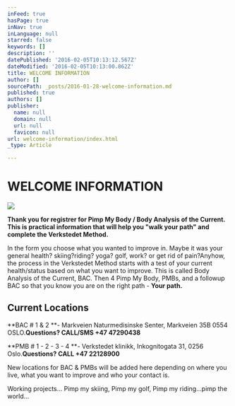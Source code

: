 ```yaml
---
inFeed: true
hasPage: true
inNav: true
inLanguage: null
starred: false
keywords: []
description: ''
datePublished: '2016-02-05T10:13:12.567Z'
dateModified: '2016-02-05T10:13:00.862Z'
title: WELCOME INFORMATION
author: []
sourcePath: _posts/2016-01-28-welcome-information.md
published: true
authors: []
publisher:
  name: null
  domain: null
  url: null
  favicon: null
url: welcome-information/index.html
_type: Article

---
```

# WELCOME INFORMATION
![](https://the-grid-user-content.s3-us-west-2.amazonaws.com/1b82e998-d4e1-41cf-b1cf-88b3301a5825.jpg)

**Thank you for registrer for Pimp My Body / Body Analysis of the Current. This is practical information that will help you "walk your path" and complete the Verkstedet Method.**

In the form you choose what you wanted to improve in. Maybe it was your general health? skiing?riding? yoga? golf, work? or get rid of pain?Anyhow, the process in the Verkstedet Method starts with a test of your current health/status based on what you want to improve. This is called Body Analysis of the Current, BAC. Then 4 Pimp My Body, PMBs, and a followup BAC so that you know you are on the right path - **Your path.**

## Current Locations

**BAC \# 1 & 2 **- Markveien Naturmedisinske Senter, Markveien 35B 0554 OSLO.**Questions? CALL/SMS +47 47290438**

**PMB \# 1 - 2 - 3 - 4 **- Verkstedet klinikk, Inkognitogata 31, 0256 Oslo.**Questions? CALL +47 22128900**

New locations for BAC & PMBs will be added here depending on where you live, what you want to improve and who your contact is.

Working projects... Pimp my skiing, Pimp my golf, Pimp my riding...pimp the world...
